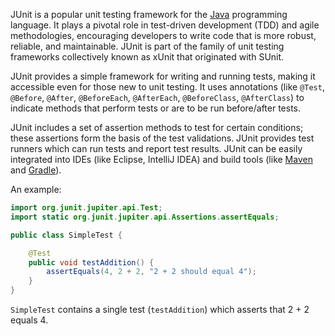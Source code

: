 JUnit is a popular unit testing framework for the [Java](../programming/java.md) programming language. It plays a pivotal role in test-driven development (TDD) and agile methodologies, encouraging developers to write code that is more robust, reliable, and maintainable. JUnit is part of the family of unit testing frameworks collectively known as xUnit that originated with SUnit.

JUnit provides a simple framework for writing and running tests, making it accessible even for those new to unit testing. It uses annotations (like `@Test`, `@Before`, `@After`, `@BeforeEach`, `@AfterEach`, `@BeforeClass`, `@AfterClass`) to indicate methods that perform tests or are to be run before/after tests.

JUnit includes a set of assertion methods to test for certain conditions; these assertions form the basis of the test validations. JUnit provides test runners which can run tests and report test results. JUnit can be easily integrated into IDEs (like Eclipse, IntelliJ IDEA) and build tools (like [Maven](../misc/maven.md) and [Gradle](../misc/gradle.md)).

An example:

```java
import org.junit.jupiter.api.Test;
import static org.junit.jupiter.api.Assertions.assertEquals;

public class SimpleTest {

    @Test
    public void testAddition() {
        assertEquals(4, 2 + 2, "2 + 2 should equal 4");
    }
}
```

`SimpleTest` contains a single test (`testAddition`) which asserts that 2 + 2 equals 4. 